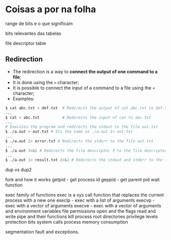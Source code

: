 # Coisas a por na folha

range de bits e o que significam

bits relevantes das tabelas

file descriptor table

## Redirection

* The redirection is a way to **connect the output of one command to a file**;
* It is done using the `>` character;
* It is possible to connect the input of a command to a file using the `<` character;
* Examples:

```bash
$ cat abc.txt > def.txt  # Redirects the output of cat abc.txt to def.txt
...
$ cat < abc.txt          # Redirects the input of cat to abc.txt
...
# Executes the program and redirects the stdout to the file out.txt
$ ./a.out > out.txt # Its the same as ./a.out 1> out.txt
...
$ ./a.out 2> error.txt # Redirects the stderr to the file out.txt
...
$ ./a.out 3>&1 # Redirects the file descriptor 3 to the file descriptor 1
...
$ ./a.out 1> result.txt 2>&1 # Redirects the stdout and stderr to the file result.txt
```

dup vs dup2

fork and how it works
getpid - get process id
geppid - get parent pid
wait function

exec family of functions
exec is a sys call function that replaces the current process with a new one
execlp - exec with a list of arguments
execvp - exec with a vector of arguments
execve - exec with a vector of arguments and environment variables
file permissions
open and the flags
read and write
pipe and their functions
kill process
root directories
privilege levels
protection bits
system calls
process memory consumption

segmentation fault and exceptions.
